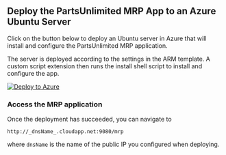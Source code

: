 ## Deploy the PartsUnlimited MRP App to an Azure Ubuntu Server
Click on the button below to deploy an Ubuntu server in Azure that will install and configure
the PartsUnlimited MRP application.

The server is deployed according to the settings in the ARM template. A custom script
extension then runs the install shell script to install and configure the app.

[![Deploy to Azure](http://azuredeploy.net/deploybutton.png)](https://azuredeploy.net/)

### Access the MRP application
Once the deployment has succeeded, you can navigate to
```
http://_dnsName_.cloudapp.net:9080/mrp
```
where `dnsName` is the name of the public IP you configured when deploying.